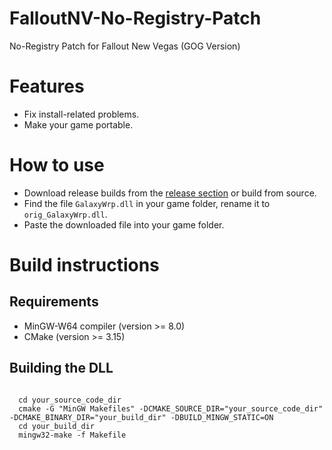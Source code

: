 # FalloutNV-No-Registry-Patch
No-Registry Patch for Fallout New Vegas (GOG Version)


[release_link]: https://github.com/TAN-Gaming/FalloutNV-No-Registry-Patch/releases

# Features
- Fix install-related problems.
- Make your game portable.

# How to use
- Download release builds from the [release section][release_link] or build from source.
- Find the file <code>GalaxyWrp.dll</code> in your game folder, rename it to <code>orig_GalaxyWrp.dll</code>.
- Paste the downloaded file into your game folder.

# Build instructions

## Requirements
- MinGW-W64 compiler (version >= 8.0)
- CMake (version >= 3.15)

## Building the DLL
<code>
  cd your_source_code_dir
  cmake -G "MinGW Makefiles" -DCMAKE_SOURCE_DIR="your_source_code_dir" -DCMAKE_BINARY_DIR="your_build_dir" -DBUILD_MINGW_STATIC=ON
  cd your_build_dir
  mingw32-make -f Makefile
</code>
